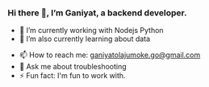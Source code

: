 ### Hi there 👋, I’m Ganiyat, a backend developer.

- 🔭 I’m currently working with Nodejs Python
- 🌱 I’m also currently learning about data
<!-- - 👯 you want to know what I am looking to collaborate on, reach out to me -->
- 📫 How to reach me: ganiyatolajumoke.go@gmail.com
- 💬 Ask me about troubleshooting
- ⚡ Fun fact: I'm fun to work with.

